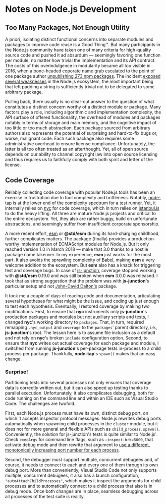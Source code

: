 # Notes on Node.js Development

## Too Many Packages, Not Enough Utility

A priori, isolating distinct functional concerns into separate modules and
packages to improve code reuse is a Good Thing™. But many participants in the
Node.js community have taken one of many criteria for high-quality source code
and pushed it ad absurdum — seemingly favoring one function per module, no
matter how trivial the implementation and its API contract. The costs of this
overindulgence in modularity became all too visible in 2016, when a bone-headed
coporate name grab escalated to the point of one package author [unpublishing
273 npm packages](http://azer.bike/journal/i-ve-just-liberated-my-modules). The
incident [exposed several
weaknesses](http://blog.npmjs.org/post/141577284765/kik-left-pad-and-npm) in the
Node.js ecosystem, the most important being that left padding a string is
sufficiently trivial not to be delegated to some arbitrary package.

Pulling back, there usually is no clear-cut answer to the question of what
constitutes a distinct concern worthy of a distinct module or package. Many
factors play a role, including algorithmic and implementation complexity, the
API surface of offered functionality, the overhead of modules and packages
notably in terms of storage and main memory, and the cognitive impact of too
little or too much abstraction. Each package sourced from arbitrary authors also
represents the potential of surprising and hard-to-fix bugs or, worse, malignant
code. Each such package also requires some administrative overhead to ensure
license compliance. Unfortunately, the latter is all too often treated as an
afterthought. Yet, all of open source depends on our ability to channel
copyright law into open source licensing and thus requires us to faithfully
comply with both spirit and letter of the license.

## Code Coverage

Reliably collecting code coverage with popular Node.js tools has been an
exercise in frustration due to tool complexity and brittleness. Notably,
[node-tap](https://github.com/tapjs/node-tap) is at the lower end of the
complexity spectrum for a test runner. Yet, it internally relies on
[nyc](https://github.com/istanbuljs/nyc) for code coverage, which in turn relies
on [istanbul.js](https://github.com/istanbuljs/istanbuljs) to do the heavy
lifting. All three are mature Node.js projects and critical to the entire
ecosystem. Yet, they also are rather buggy, build on unfortunate abstractions,
and seemingly suffer from insufficient corporate sponsorship.

A more recent effort, [esm](https://github.com/standard-things/esm) or
__@std/esm__ during its hard-charging childhood, further complicates matters.
The package (finally) provides a production-worthy implementation of ECMAScript
modules for Node.js. But it only reached version 1.0 in March 2018 — make that
3.0 thanks to a hostile package name takeover. In my experience, __esm__ just
works for the most part. It also avoids the sprawling complexity of
[Babel](https://babeljs.io), making __esm__ a very welcome addition to the
ecosystem. But __esm__ also has a knack for triggering test and coverage bugs.
In case of [js-junction](https://github.com/apparebit/js-junction), coverage
stopped working with __@std/esm__ 0.19.0 and was still broken when __esm__ 3.0.0
was released. I took that as strong suggestion that the problem was with
__js-junction__'s particular setup and not [John-David
Dalton's](https://github.com/jdalton) package.

It took me a couple of days of reading code and documentation, articulating
several hypotheses for what might be the issue, and coding up just enough to
test each hypothesis. Eventually, I restored coverage by making two
modifications. First, to ensure that __nyc__ instruments only __js-junction__'s
production packages and modules but not auxiliary scripts and tests, I changed
__nyc__'s working directory to `packages`. That, in turn, required remapping
`.nyc_output` and `coverage` to the `packages`' parent directory, i.e.,
__js-junction__'s root. The lesson here is to assume file inclusion as a default
and not rely on __nyc__'s broken `include` configuration option. Second, to
ensure that __nyc__ writes out actual coverage for each package and module, I
switched from running __js-junction__'s per-package tests in-process to a child
process per package. Thankfully, __node-tap__'s `spawn()` makes that an easy
change.

### Surprise!

Partitioning tests into several processes not only ensures that coverage data is
correctly written out, but it can also speed up testing thanks to parallel
execution. Unfortunately, it also complicates debugging, both for code running
on the command line and within an IDE such as Visual Studio Code. The challenges
are twofold.

First, each Node.js process must have its own, distinct debug port, on which it
accepts inspector protocol messages. Node.js rewrites debug ports automatically
when spawning child processes in the `cluster` module, but it does not for more
general and flexible APIs such as `child_process.spawn()`. Conveniently, the
solution for js-junction's tests is quite similar to Node.js': Check `execArgv`
for command line flags, such as `—inspect-brk=5000`, that activate debug mode
and then rewrite that argument to [use a different, monotonically increasing
port number for each
process](https://github.com/apparebit/js-junction/blob/a46b81917d2c5bfae6e1d723bf0bbf586fe13e0d/tests/index.js#L34-L57).

Second, the debugger must support multiple, concurrent debugees and, of course,
it needs to connect to each and every one of them through its own debug port.
More than conveniently, Visual Studio Code not only supports multiple,
concurrent debugees, it also has a launch configuration,
`"autoAttachChildProcesses"`, which makes it inspect the arguments for child
processes and to automatically connect to a child process that also is in debug
mode. Once both changes are in place, seamless debugging across all processes of
the test suite is reality.
